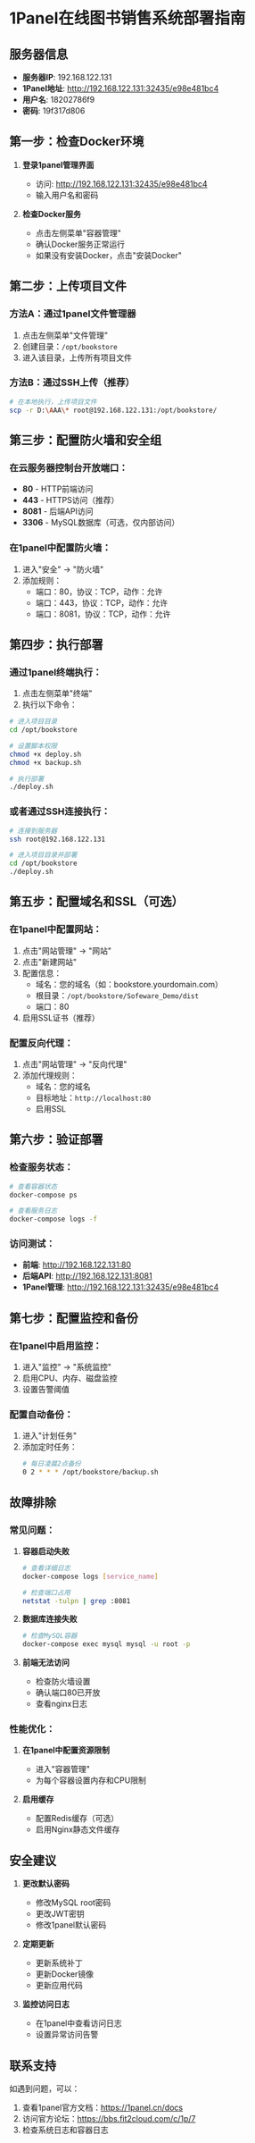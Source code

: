 # 1Panel在线图书销售系统部署指南

## 服务器信息
- **服务器IP**: 192.168.122.131
- **1Panel地址**: http://192.168.122.131:32435/e98e481bc4
- **用户名**: 18202786f9
- **密码**: 19f317d806

## 第一步：检查Docker环境

1. **登录1panel管理界面**
   - 访问: http://192.168.122.131:32435/e98e481bc4
   - 输入用户名和密码

2. **检查Docker服务**
   - 点击左侧菜单"容器管理"
   - 确认Docker服务正常运行
   - 如果没有安装Docker，点击"安装Docker"

## 第二步：上传项目文件

### 方法A：通过1panel文件管理器
1. 点击左侧菜单"文件管理"
2. 创建目录：`/opt/bookstore`
3. 进入该目录，上传所有项目文件

### 方法B：通过SSH上传（推荐）
```bash
# 在本地执行，上传项目文件
scp -r D:\AAA\* root@192.168.122.131:/opt/bookstore/
```

## 第三步：配置防火墙和安全组

### 在云服务器控制台开放端口：
- **80** - HTTP前端访问
- **443** - HTTPS访问（推荐）
- **8081** - 后端API访问
- **3306** - MySQL数据库（可选，仅内部访问）

### 在1panel中配置防火墙：
1. 进入"安全" → "防火墙"
2. 添加规则：
   - 端口：80，协议：TCP，动作：允许
   - 端口：443，协议：TCP，动作：允许
   - 端口：8081，协议：TCP，动作：允许

## 第四步：执行部署

### 通过1panel终端执行：
1. 点击左侧菜单"终端"
2. 执行以下命令：

```bash
# 进入项目目录
cd /opt/bookstore

# 设置脚本权限
chmod +x deploy.sh
chmod +x backup.sh

# 执行部署
./deploy.sh
```

### 或者通过SSH连接执行：
```bash
# 连接到服务器
ssh root@192.168.122.131

# 进入项目目录并部署
cd /opt/bookstore
./deploy.sh
```

## 第五步：配置域名和SSL（可选）

### 在1panel中配置网站：
1. 点击"网站管理" → "网站"
2. 点击"新建网站"
3. 配置信息：
   - 域名：您的域名（如：bookstore.yourdomain.com）
   - 根目录：`/opt/bookstore/Sofeware_Demo/dist`
   - 端口：80
4. 启用SSL证书（推荐）

### 配置反向代理：
1. 点击"网站管理" → "反向代理"
2. 添加代理规则：
   - 域名：您的域名
   - 目标地址：`http://localhost:80`
   - 启用SSL

## 第六步：验证部署

### 检查服务状态：
```bash
# 查看容器状态
docker-compose ps

# 查看服务日志
docker-compose logs -f
```

### 访问测试：
- **前端**: http://192.168.122.131:80
- **后端API**: http://192.168.122.131:8081
- **1Panel管理**: http://192.168.122.131:32435/e98e481bc4

## 第七步：配置监控和备份

### 在1panel中启用监控：
1. 进入"监控" → "系统监控"
2. 启用CPU、内存、磁盘监控
3. 设置告警阈值

### 配置自动备份：
1. 进入"计划任务"
2. 添加定时任务：
   ```bash
   # 每日凌晨2点备份
   0 2 * * * /opt/bookstore/backup.sh
   ```

## 故障排除

### 常见问题：

1. **容器启动失败**
   ```bash
   # 查看详细日志
   docker-compose logs [service_name]
   
   # 检查端口占用
   netstat -tulpn | grep :8081
   ```

2. **数据库连接失败**
   ```bash
   # 检查MySQL容器
   docker-compose exec mysql mysql -u root -p
   ```

3. **前端无法访问**
   - 检查防火墙设置
   - 确认端口80已开放
   - 查看nginx日志

### 性能优化：

1. **在1panel中配置资源限制**
   - 进入"容器管理"
   - 为每个容器设置内存和CPU限制

2. **启用缓存**
   - 配置Redis缓存（可选）
   - 启用Nginx静态文件缓存

## 安全建议

1. **更改默认密码**
   - 修改MySQL root密码
   - 更改JWT密钥
   - 修改1panel默认密码

2. **定期更新**
   - 更新系统补丁
   - 更新Docker镜像
   - 更新应用代码

3. **监控访问日志**
   - 在1panel中查看访问日志
   - 设置异常访问告警

## 联系支持

如遇到问题，可以：
1. 查看1panel官方文档：https://1panel.cn/docs
2. 访问官方论坛：https://bbs.fit2cloud.com/c/1p/7
3. 检查系统日志和容器日志 